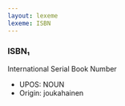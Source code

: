 ```yaml
---
layout: lexeme
lexeme: ISBN
---
```


###  ISBN₁

International Serial Book Number
* UPOS:  NOUN
* Origin:  joukahainen

